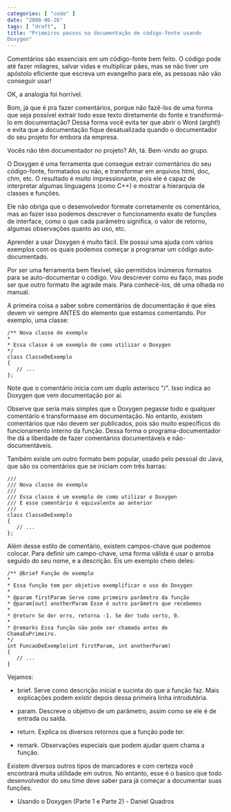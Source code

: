 ```yaml
---
categories: [ "code" ]
date: "2008-06-26"
tags: [ "draft",  ]
title: "Primeiros passos na documentação de código-fonte usando
Doxygen"
---
```

Comentários são essenciais em um código-fonte bem feito. O código
pode até fazer milagres, salvar vidas e multiplicar pães, mas se
não tiver um apóstolo eficiente que escreva um evangelho para ele,
as pessoas não vão conseguir usar!

OK, a analogia foi horrível.

Bom, já que é pra fazer comentários, porque não fazê-los de uma
forma que seja possível extrair todo esse texto diretamente do fonte e
transformá-lo em documentação? Dessa forma você evita ter que abrir
o Word (arght!) e evita que a documentação fique desatualizada quando
o documentador do seu projeto for embora da empresa.

Vocês não têm documentador no projeto? Ah, tá. Bem-vindo ao grupo.

O Doxygen é uma ferramenta que consegue extrair comentários do seu
código-fonte, formatados ou não, e transformar em arquivos html,
doc, chm, etc. O resultado é muito impressionante, pois ele é capaz
de interpretar algumas linguagens (como C++) e mostrar a hierarquia de
classes e funções.

Ele não obriga que o desenvolvedor formate corretamente os comentários,
mas ao fazer isso podemos descrever o funcionamento exato de funções
de interface, como o que cada parâmetro significa, o valor de retorno,
algumas observações quanto ao uso, etc.

Aprender a usar Doxygen é muito fácil. Ele possui uma ajuda com
vários exemplos com os quais podemos começar a programar um código
auto-documentado.

Por ser uma ferramenta bem flexível, são permitidos inúmeros formatos
para se auto-documentar o código. Vou descrever como eu faço, mas pode
ser que outro formato lhe agrade mais. Para conhecê-los, dê uma olhada
no manual.

A primeira coisa a saber sobre comentários de documentação é que eles
devem vir sempre ANTES do elemento que estamos comentando. Por exemplo,
uma classe:

    
    /** Nova classe de exemplo
    *
    * Essa classe é um exemplo de como utilizar o Doxygen
    */
    class ClasseDeExemplo
    {
       // ...
    };

Note que o comentário inicia com um duplo asterisco "/". Isso indica
ao Doxygen que vem documentação por aí.

Observe que seria mais simples que o Doxygen pegasse todo e
qualquer comentário e transformasse em documentação. No entanto,
existem comentários que não devem ser publicados, pois são muito
específicos do funcionamento interno da função. Dessa forma o
programa-documentador lhe dá a liberdade de fazer comentários
documentáveis e não-documentáveis.

Também existe um outro formato bem popular, usado pelo pessoal do Java,
que são os comentários que se iniciam com três barras:

    
    ///
    /// Nova classe de exemplo
    ///
    /// Essa classe é um exemplo de como utilizar o Doxygen
    /// E esse comentário é equivalente ao anterior
    ///
    class ClasseDeExemplo
    {
       // ...
    };

Além desse estilo de comentário, existem campos-chave que podemos
colocar. Para definir um campo-chave, uma forma válida é usar o arroba
seguido do seu nome, e a descrição. Eis um exemplo cheio deles:

    
    /** @brief Função de exemplo
    *
    * Essa função tem por objetivo exemplificar o uso do Doxygen
    *
    * @param firstParam Serve como primeiro parâmetro da função
    * @param[out] anotherParam Esse é outro parâmetro que recebemos
    *
    * @return Se der erro, retorna -1. Se der tudo certo, 0.
    *
    * @remarks Essa função não pode ser chamada antes de
    ChamaEuPrimeiro.
    */
    int FuncaoDeExemplo(int firstParam, int anotherParam)
    {
       // ...
    }

Vejamos:

	
  * brief. Serve como descrição inicial e sucinta do que a função
  faz. Mais explicações podem existir depois dessa primeira linha
  introdutória.

	
  * param. Descreve o objetivo de um parâmetro, assim como se ele é
  de entrada ou saída.

	
  * return. Explica os diversos retornos que a função pode ter.

	
  * remark. Observações especiais que podem ajudar quem chama a
  função.

Existem diversos outros tipos de marcadores e com certeza você
encontrará muita utilidade em outros. No entanto, esse é o basico que
todo desenvolvedor do seu time deve saber para já começar a documentar
suas funções.

	
  * Usando o Doxygen (Parte 1 e Parte 2) - Daniel Quadros

